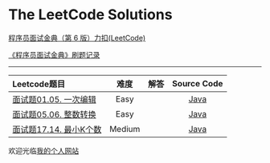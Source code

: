# The LeetCode <Cracking The Coding Interview> Solutions

[程序员面试金典（第 6 版）力扣(LeetCode)](https://leetcode-cn.com/problem-list/xb9lfcwi/)

[《程序员面试金典》刷题记录](http://www.longluo.me/blog/2021/02/10/Cracking-the-Coding-Interview/)

-------------------

|   Leetcode题目   |     难度     |          解答          |   Source Code   |
|    :-----        |    :----:    |         :----:         |      :----:     |
| [面试题01.05. 一次编辑](https://leetcode-cn.com/problems/one-away-lcci/) | Easy | []()  | [Java](./Interview_01_05_one_away_lcci.java) |
| [面试题05.06. 整数转换](https://leetcode-cn.com/problems/convert-integer-lcci/) | Easy | []()  | [Java](./Interview_05_06_convert_integer_lcci.java) |
| [面试题17.14. 最小K个数](https://leetcode-cn.com/problems/smallest-k-lcci/) | Medium | []()  | [Java](./Interview_17_14_smallestKLcci.java) |


欢迎光临[我的个人网站](http://www.longluo.me)


